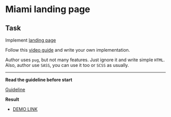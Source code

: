 # Miami landing page

## Task

Implement [landing page](https://www.figma.com/file/OgS4RW5LfkJX613IfBeI6n/miami_home)

Follow this [video guide](https://youtu.be/mLVBoH5Dwv0) and write your own implementation.

Author uses `pug`, but not many features. Just ignore it and write simple `HTML`.
Also, author use `SASS`, you can use it too or `SCSS` as usually.

---
**Read the guideline before start**

[Guideline](https://mate-academy.github.io/layout_task-guideline/)

**Result**

- [DEMO LINK](https://igaryok.github.io/layout_miami/)
